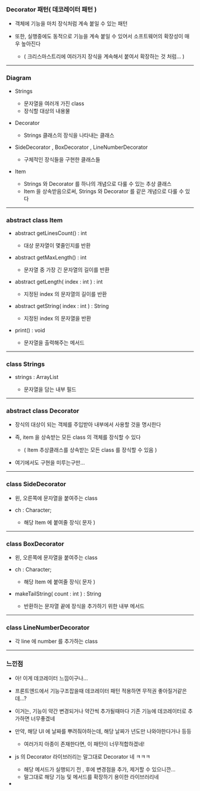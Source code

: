 ### Decorator 패턴( 데코레이터 패턴 )

- 객체에 기능을 마치 장식처럼 계속 붙일 수 있는 패턴


- 또한, 실행중에도 동적으로 기능을 계속 붙일 수 있어서 소프트웨어의 확장성이 매우 높아진다
  - ( 크리스마스트리에 여러가지 장식을 계속해서 붙여서 확장하는 것 처럼... )

---

### Diagram

- Strings
  - 문자열을 여러개 가진 class
  - 장식할 대상의 내용물


- Decorator 
  - Strings 클래스의 장식을 나타내는 클래스


- SideDecorator , BoxDecorator , LineNumberDecorator
  - 구체적인 장식들을 구현한 클래스들


- Item
  - Strings 와 Decorator 를 하나의 개념으로 다룰 수 있는 추상 클래스
  - Item 을 상속받음으로써, Strings 와 Decorator 를 같은 개념으로 다룰 수 있다

---

### abstract class Item

- abstract getLinesCount() : int
  - 대상 문자열이 몇줄인지를 반환


- abstract getMaxLength() : int
  - 문자열 중 가장 긴 문자열의 길이를 반환


- abstract getLength( index : int ) : int
  - 지정된 index 의 문자열의 길이를 반환


- abstract getString( index : int ) : String
  - 지정된 index 의 문자열을 반환


- print() : void
  - 문자열을 출력해주는 메서드

---

### class Strings

- strings : ArrayList<String>
  - 문자열을 담는 내부 필드


---

### abstract class Decorator

- 장식의 대상이 되는 객체를 주입받아 내부에서 사용할 것을 명시한다


- 즉, item 을 상속받는 모든 class 의 객체를 장식할 수 있다
  - ( Item 추상클래스를 상속받는 모든 class 를 장식할 수 있음 )


- 여기에서도 구현을 미루는구만...

---

### class SideDecorator 

- 왼, 오른쪽에 문자열을 붙여주는 class


- ch : Character;
  - 해당 Item 에 붙여줄 장식( 문자 )

---

### class BoxDecorator

- 왼, 오른쪽에 문자열을 붙여주는 class


- ch : Character;
  - 해당 Item 에 붙여줄 장식( 문자 )


- makeTailString( count : int ) : String
  - 반환하는 문자열 끝에 장식을 추가하기 위한 내부 메서드

---

### class LineNumberDecorator

- 각 line 에 number 를 추가하는 class

---


### 느낀점

- 아! 이게 데코레이터 느낌이구나...


- 프론트엔드에서 기능구조잡을때 데코레이터 패턴 적용하면 무적권 좋아질거같은데...?


- 이거는, 기능이 약간 변경되거나 약간씩 추가될때마다 기존 기능에 데코레이터로 추가하면 너무좋겠네


- 만약, 해당 UI 에 날짜를 뿌려줘야하는데, 해당 날짜가 년도만 나와야한다거나 등등
  - 여러가지 아종이 존재한다면, 이 패턴이 너무적합하겠네!


- js 의 Decorator 라이브러리는 말그대로 Decorator 네 ㅋㅋㅋ
  - 해당 메서드가 실행되기 전 , 후에 변경점을 추가, 제거할 수 있으니깐...
  - 말그대로 해당 기능 및 메서드를 확장하기 용이한 라이브러리네


- 